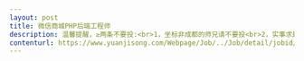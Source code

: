 ```yaml
---                
layout: post       
title: 微信商城PHP后端工程师           
description: 温馨提醒，≥两条不要投:<br>1，坐标非成都的师兄请不要投<br>2，实事求是，无充足时间兼职的请不要投<br>3，无TP5.1.5框架微商城过硬经验请不要投<br>&nbsp【成都】招【php后端】开发【1位】，辅导、协助php初学者完成【微信推荐奖励商城】的开发上线，要求技能:<br>&nbsp1、跟甲方一样具有利他共赢思维，守时负责，沟通无障碍，能客观发现不紧急不重要的需求及时交流砍掉，擅长时间管理/分歧协商处理。<br>2、ThinkPHP框架&nbsp5.1.5版本能熟练使用<br>3、对微信商城开发流程细节有丰富经验，<br>&nbsp&nbsp&nbsp&nbsp&nbsp&nbsp特别是微信支付、参数二维码！<br>&nbsp期限6月1日到30日，总工时100小时左右，我住科华北路四川大学，距离近可以驻场包饭、距离远我可以背着电脑准时往返你家、随时可以远程桌面交流辅导协助作业。前端我已完善，功能除了核心部分都能砍就砍追求极简，目标就是省时省力尽快上线。if(上线运营效果良好){追加额外福利以表感激}，预祝共赢！     
contenturl: https://www.yuanjisong.com/Webpage/Job/../Job/detail/jobid/101470      
---                 
```

